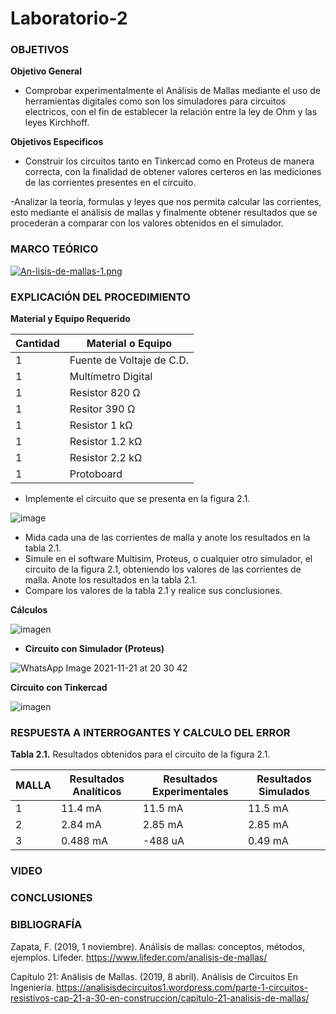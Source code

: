 # Laboratorio-2
 

<h3>OBJETIVOS</h3>

**Objetivo General**

- Comprobar experimentalmente el Análisis de Mallas mediante el uso de herramientas digitales como son los simuladores para circuitos electricos, con el fin de establecer la relación entre la ley de Ohm y las leyes Kirchhoff.

**Objetivos Especificos**

- Construir los circuitos tanto en Tinkercad como en Proteus de manera correcta, con la finalidad de obtener valores certeros en las mediciones de las corrientes presentes en el circuito.

-Analizar la teoría, formulas y leyes que nos permita calcular las corrientes, esto mediante el análisis de mallas y finalmente obtener resultados que se procederán a comparar con los valores obtenidos en el simulador.






<h3>MARCO TEÓRICO</h3>


[![An-lisis-de-mallas-1.png](https://i.postimg.cc/tJLwVhry/An-lisis-de-mallas-1.png)](https://postimg.cc/dZj4bTPS)














<h3>EXPLICACIÓN DEL PROCEDIMIENTO</h3>

**Material y Equipo Requerido**

|**Cantidad**|**Material o Equipo**|
|------------|---------------------|
|1| Fuente de Voltaje de C.D.|
|1|Multímetro Digital|
|1|Resistor 820 Ω|
|1|Resitor 390 Ω|
|1|Resistor 1 kΩ|
|1|Resistor 1.2 kΩ|
|1|Resistor 2.2 kΩ|
|1|Protoboard|


- Implemente el circuito que se presenta en la figura 2.1.

![image](https://user-images.githubusercontent.com/93739242/142938164-3deb6578-ef48-4b48-bca3-fe5ec1281e50.png)

- Mida cada una de las corrientes de malla y anote los resultados en la tabla 2.1.
- Simule en el software Multisim, Proteus, o cualquier otro simulador, el circuito de la figura 2.1, obteniendo los valores de las corrientes de malla. Anote los resultados en la tabla 2.1.
- Compare los valores de la tabla 2.1 y realice sus conclusiones.

**Cálculos**

![imagen](https://user-images.githubusercontent.com/93798427/142961159-37ec1055-1152-4101-9cde-1c99f433a435.png)



- **Circuito con Simulador (Proteus)**

![WhatsApp Image 2021-11-21 at 20 30 42](https://user-images.githubusercontent.com/93739242/142937350-ad0305e2-6e8e-4e84-871c-6e405568f2c6.jpeg)

**Circuito con Tinkercad**

![imagen](https://user-images.githubusercontent.com/93798427/142955532-cbe704a7-51d8-41df-a5f5-33ca47eee211.png)



<h3>RESPUESTA A INTERROGANTES Y CALCULO DEL ERROR</h3>

**Tabla 2.1.** Resultados obtenidos para el circuito de la figura 2.1.


|  **MALLA**  |   **Resultados Analíticos**   |  **Resultados Experimentales**   |    **Resultados Simulados**    |
|------|-------|-----|-------|
|   1    | 11.4 mA   | 11.5 mA      |   11.5 mA    |
|    2   |  2.84 mA  |  2.85 mA     |    2.85 mA  |
|     3  |  0.488 mA  | -488 uA      |    0.49 mA  |






<h3>VIDEO</h3>












<h3>CONCLUSIONES</h3>













<h3>BIBLIOGRAFÍA</h3>

Zapata, F. (2019, 1 noviembre). Análisis de mallas: conceptos, métodos, ejemplos. Lifeder. https://www.lifeder.com/analisis-de-mallas/

Capítulo 21: Análisis de Mallas. (2019, 8 abril). Análisis de Circuitos En Ingeniería. https://analisisdecircuitos1.wordpress.com/parte-1-circuitos-resistivos-cap-21-a-30-en-construccion/capitulo-21-analisis-de-mallas/


